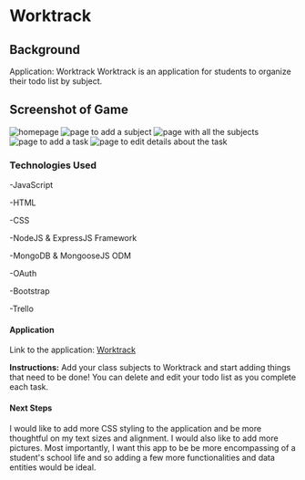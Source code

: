 # Worktrack

## Background
Application: Worktrack
Worktrack is an application for students to organize their todo list by subject.

## Screenshot of Game
![homepage](public/stylesheets/images/App#1.png)
![page to add a subject](public/stylesheets/images/App#2.png)
![page with all the subjects](public/stylesheets/images/App#3.png)
![page to add a task](public/stylesheets/images/App#4.png)
![page to edit details about the task](public/stylesheets/images/App#5.png)

### Technologies Used
-JavaScript

-HTML

-CSS

-NodeJS & ExpressJS Framework

-MongoDB & MongooseJS ODM

-OAuth

-Bootstrap

-Trello

#### Application
Link to the application: [Worktrack](TBD)

**Instructions:**
Add your class subjects to Worktrack and start adding things that need to be done! You can delete and edit your todo list as you complete each task.

#### Next Steps
I would like to add more CSS styling to the application and be more thoughtful on my text sizes and alignment. I would also like to add more pictures. Most importantly, I want this app to be be more encompassing of a student's school life and so adding a few more functionalities and data entities would be ideal.
